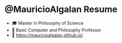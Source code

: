 #  @MauricioAlgalan Resume
- 🎓 Master in Philosophy of Science
- 💼 Basic Computer and Philosophy Professor
- 🔗 https://mauricioalgalan.github.io/

<!---
MauricioAlgalan/MauricioAlgalan is a ✨ special ✨ repository because its `README.md` (this file) appears on your GitHub profile.
You can click the Preview link to take a look at your changes.
--->

